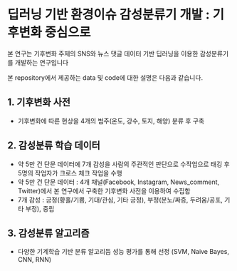 # 딥러닝 기반 환경이슈 감성분류기 개발 : 기후변화 중심으로
  
  본 연구는 기후변화 주제의 SNS와 뉴스 댓글 데이터 기반 딥러닝을 이용한 감성분류기를 개발하는 연구입니다
  
  본 repository에서 제공하는 data 및 code에 대한 설명은 다음과 같습니다.

## **1. 기후변화 사전**
- 기후변화에 따른 현상을 4개의 범주(온도, 강수, 토지, 해양) 분류 후 구축

## **2. 감성분류 학습 데이터**
- 약 5만 건 단문 데이터에 7개 감성을 사람의 주관적인 판단으로 수작업으로 태깅 후 5명의 작업자가 크로스 체크 작업을 수행
- 약 5만 건 단문 데이터 : 4개 채널(Facebook, Instagram, News_comment, Twitter)에서 본 연구에서 구축한 기후변화 사전을 이용하여 수집함
- 7개 감성 : 긍정(황홀/기쁨, 기대/관심, 기타 긍정), 부정(분노/짜증, 두려움/공포, 기타 부정), 중립

## **3. 감성분류 알고리즘**
- 다양한 기계학습 기반 분류 알고리듬 성능 평가를 통해 선정 (SVM, Naive Bayes, CNN, RNN)
